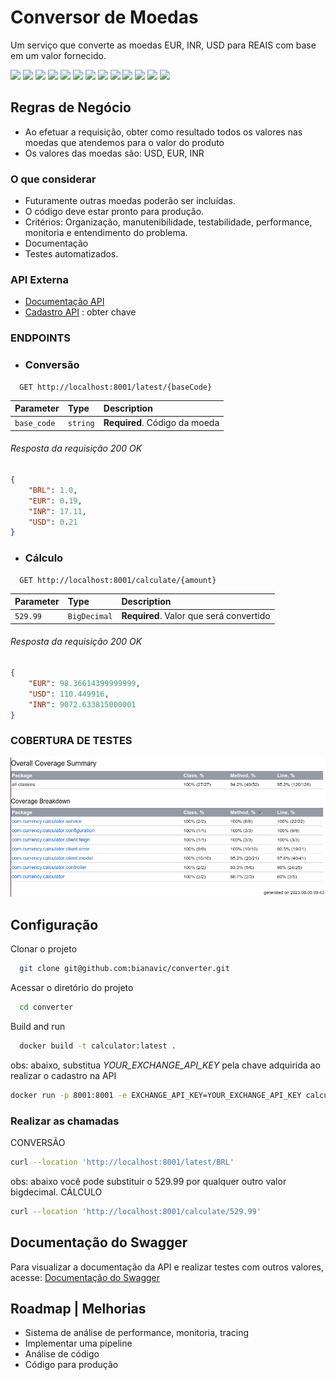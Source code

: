 # Conversor de Moedas

Um serviço que converte as moedas EUR, INR, USD para REAIS com base em um valor fornecido.

<p align="">
   <a alt="Ubuntu">
        <img src="https://img.shields.io/badge/Ubuntu-E95420?ubuntu&logoColor=white" />
    </a>
     <a alt="Java">
        <img src="https://img.shields.io/badge/Java-v17-blue.svg" />
    </a>
     <a alt="Kotlin">
        <img src="https://img.shields.io/badge/Kotlin-v1.8.22-purple.svg" />
    </a>
    <a alt="Spring Boot">
        <img src="https://img.shields.io/badge/Spring_Boot-3.1.1-F2F4F9?logo=spring-boot" />
    </a>
    <a alt="Gradle">
        <img src="https://img.shields.io/badge/Gradle-v7.2-lightgreen.svg" />
    </a>
    <a alt="OpenFeign">
        <img src="https://img.shields.io/badge/OpenFeign-darkblue.svg" />
    </a>
    <a alt="JUnit">
        <img src="https://img.shields.io/badge/Junit-5-25A162?logoColor=white" />
    </a>
    <a alt="Wiremock">
        <img src="https://img.shields.io/badge/Wiremock-2.35.0-&logoColor=blue" />
    </a>
    <a alt="Mockk">
        <img src="https://img.shields.io/badge/Mockk-1.13.5-darkblue.svg" />
    </a>
    <a alt="Mockito">
        <img src="https://img.shields.io/badge/Mockito-5.2.0-darkblue.svg" />
    </a>
    <a alt="Docker">
        <img src="https://img.shields.io/badge/Docker-24.0.4-2CA5E0?logoColor=white" />
    </a>
    <a alt="Swagger">
        <img src="https://img.shields.io/badge/Swagger-85EA2D?logoColor=white" />
    </a>
   <a alt="JaCoCo">
        <img src="https://img.shields.io/badge/Jacoco-0.8.8-&logoColor=darkblue.svg" />
    </a>
</p>

## Regras de Negócio

- Ao efetuar a requisição, obter como resultado todos os valores nas moedas que atendemos para o valor do produto
- Os valores das moedas são: USD, EUR, INR

### O que considerar

- Futuramente outras moedas poderão ser incluídas.
- O código deve estar pronto para produção.
- Critérios: Organização, manutenibilidade, testabilidade, performance, monitoria e entendimento do problema.
- Documentação
- Testes automatizados.

 
### API Externa

- [Documentação API](https://www.exchangerate-api.com/docs/overview)
- [Cadastro API](https://app.exchangerate-api.com/sign-up) : obter chave

### ENDPOINTS


* ### Conversão

```http
  GET http://localhost:8001/latest/{baseCode}
```

| Parameter | Type     | Description                   |
| :-------- | :------- |:------------------------------|
| `base_code`      | `string` | **Required**. Código da moeda |

###### Resposta da requisição 200 OK

``` json
{
    "BRL": 1.0,
    "EUR": 0.19,
    "INR": 17.11,
    "USD": 0.21
}
```

* ### Cálculo

```http
  GET http://localhost:8001/calculate/{amount}
```

| Parameter | Type     | Description                       |
| :-------- | :------- | :-------------------------------- |
| `529.99`      | `BigDecimal` | **Required**. Valor que será convertido|


###### Resposta da requisição 200 OK

``` json
{
    "EUR": 98.36614399999999,
    "USD": 110.449916,
    "INR": 9072.633815000001
}
```

### COBERTURA DE TESTES
![Alt text](assets/jacoco.png?raw=true "Teste de cobertura")

## Configuração

Clonar o projeto

```bash
  git clone git@github.com:bianavic/converter.git
```

Acessar o diretório do projeto

```bash
  cd converter
```

Build and run

```bash
  docker build -t calculator:latest .
```
obs: abaixo, substitua *YOUR_EXCHANGE_API_KEY* pela chave adquirida ao realizar o cadastro na API

```bash
docker run -p 8001:8001 -e EXCHANGE_API_KEY=YOUR_EXCHANGE_API_KEY calculator
```
### Realizar as chamadas

CONVERSÃO
```bash
curl --location 'http://localhost:8001/latest/BRL'
```

obs: abaixo você pode substituir o 529.99 por qualquer outro valor bigdecimal. 
CÁLCULO
```bash
curl --location 'http://localhost:8001/calculate/529.99'
```

## Documentação do Swagger
Para visualizar a documentação da API e realizar testes com outros valores, acesse: [Documentação do Swagger](http://localhost:8001/swagger-ui/index.html#/)

## Roadmap | Melhorias
- Sistema de análise de performance, monitoria, tracing
- Implementar uma pipeline
- Análise de código
- Código para produção
